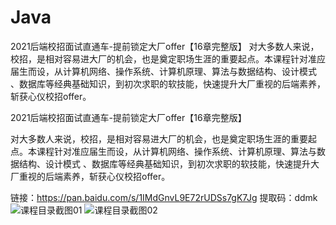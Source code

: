 # Java
2021后端校招面试直通车-提前锁定大厂offer【16章完整版】  对大多数人来说，校招，是相对容易进大厂的机会，也是奠定职场生涯的重要起点。本课程针对准应届生而设，从计算机网络、操作系统、计算机原理、算法与数据结构、设计模式 、数据库等经典基础知识，到初次求职的软技能，快速提升大厂重视的后端素养，斩获心仪校招offer。


2021后端校招面试直通车-提前锁定大厂offer【16章完整版】

对大多数人来说，校招，是相对容易进大厂的机会，也是奠定职场生涯的重要起点。本课程针对准应届生而设，从计算机网络、操作系统、计算机原理、算法与数据结构、设计模式
、数据库等经典基础知识，到初次求职的软技能，快速提升大厂重视的后端素养，斩获心仪校招offer。


链接：https://pan.baidu.com/s/1IMdGnvL9E72rUDSs7gK7Jg 
提取码：ddmk 
![课程目录截图01](https://user-images.githubusercontent.com/91378327/150910604-304860e8-93f4-47d7-8532-664bccc7ed44.png)
![课程目录截图02](https://user-images.githubusercontent.com/91378327/150910610-97184665-fc45-4bbc-98cf-3e8508b2ff08.png)
